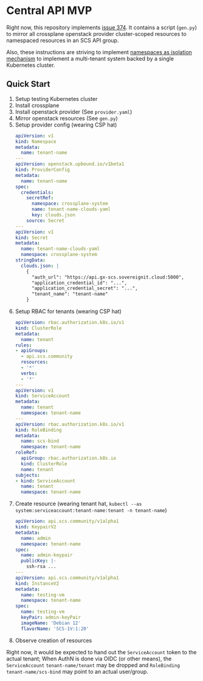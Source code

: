 # Central API MVP

Right now, this repository implements [issue 374](https://github.com/SovereignCloudStack/issues/issues/374).
It contains a script (`gen.py`) to mirror all crossplane openstack provider cluster-scoped resources to namespaced resources in an SCS API group.

Also, these instructions are striving to implement [namespaces as isolation mechanism](https://docs.crossplane.io/knowledge-base/guides/multi-tenant/#namespaces-as-an-isolation-mechanism) to implement a multi-tenant system backed by a single Kubernetes cluster.

## Quick Start

1. Setup testing Kubernetes cluster
1. Install crossplane
1. Install openstack provider (See `provider.yaml`)
1. Mirror openstack resources (See `gen.py`)
1. Setup provider config (wearing CSP hat)
    ```yaml
    apiVersion: v1
    kind: Namespace
    metadata:
      name: tenant-name
    ---
    apiVersion: openstack.upbound.io/v1beta1
    kind: ProviderConfig
    metadata:
      name: tenant-name
    spec:
      credentials:
        secretRef:
          namespace: crossplane-system
          name: tenant-name-clouds-yaml
          key: clouds.json
        source: Secret
    ---
    apiVersion: v1
    kind: Secret
    metadata:
      name: tenant-name-clouds-yaml
      namespace: crossplane-system
    stringData:
      clouds.json: |
        {
          "auth_url": "https://api.gx-scs.sovereignit.cloud:5000",
          "application_credential_id": "...",
          "application_credential_secret": "...",
          "tenant_name": "tenant-name"
        }
    ```
1. Setup RBAC for tenants (wearing CSP hat)
    ```yaml
    apiVersion: rbac.authorization.k8s.io/v1
    kind: ClusterRole
    metadata:
      name: tenant
    rules:
    - apiGroups:
      - api.scs.community
      resources:
      - '*'
      verbs:
      - '*'
    ---
    apiVersion: v1
    kind: ServiceAccount
    metadata:
      name: tenant
      namespace: tenant-name
    ---
    apiVersion: rbac.authorization.k8s.io/v1
    kind: RoleBinding
    metadata:
      name: scs-bind
      namespace: tenant-name
    roleRef:
      apiGroup: rbac.authorization.k8s.io
      kind: ClusterRole
      name: tenant
    subjects:
    - kind: ServiceAccount
      name: tenant
      namespace: tenant-name
    ```
1. Create resource (wearing tenant hat, `kubectl --as system:serviceaccount:tenant-name:tenant -n tenant-name`)
    ```yaml
    apiVersion: api.scs.community/v1alpha1
    kind: KeypairV2
    metadata:
      name: admin
      namespace: tenant-name
    spec:
      name: admin-keypair
      publicKey: |-
        ssh-rsa ...
    ---
    apiVersion: api.scs.community/v1alpha1
    kind: InstanceV2
    metadata:
      name: testing-vm
      namespace: tenant-name
    spec:
      name: testing-vm
      keyPair: admin-keyPair
      imageName: 'Debian 12'
      flavorName: 'SCS-1V:1:20'
    ```
1. Observe creation of resources

Right now, it would be expected to hand out the `ServiceAccount` token to the actual tenant; When AuthN is done via OIDC (or other means), the `ServiceAccount` `tenant-name/tenant` may be dropped and `RoleBinding` `tenant-name/scs-bind` may point to an actual user/group.
